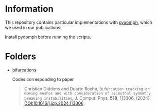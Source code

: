 # Information

This repository contains particular implementations with [pyoomph](https://www.github.com/pyoomph/pyoomph), which we used in our publications:

Install pyoomph before running the scripts.


# Folders

- [bifurcations](bifurcations)

  Codes corresponding to paper

  > Christian Diddens and Duarte Rocha, `Bifurcation tracking on moving meshes and with consideration of azimuthal symmetry breaking instabilities`, J. Comput. Phys.
**518**, 113306, (2024),  [DOI:10.1016/j.jcp.2024.113306](https://doi.org/10.1016/j.jcp.2024.113306).
